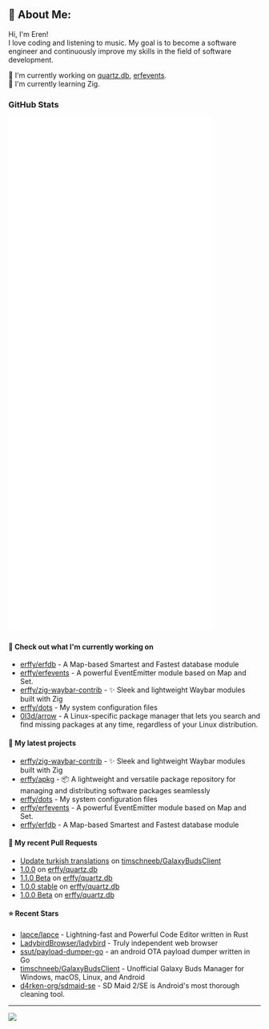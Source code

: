 ## 💫 About Me:
Hi, I'm Eren!<br>
I love coding and listening to music. My goal is to become a software engineer and continuously improve my skills in the field of software development.

📝 I'm currently working on [quartz.db](https://github.com/erffy/quartz.db), [erfevents](https://github.com/erffy/erfevents). <br>
🌱 I'm currently learning Zig. <br>

### GitHub Stats

<p align="left"><img src="https://raw.githubusercontent.com/erffy/erffy/main/github-metrics.svg" /></p>

#### 👷 Check out what I'm currently working on

- [erffy/erfdb](https://github.com/erffy/erfdb) - A Map-based Smartest and Fastest database module
- [erffy/erfevents](https://github.com/erffy/erfevents) - A powerful EventEmitter module based on Map and Set.
- [erffy/zig-waybar-contrib](https://github.com/erffy/zig-waybar-contrib) - ✨ Sleek and lightweight Waybar modules built with Zig
- [erffy/dots](https://github.com/erffy/dots) - My system configuration files
- [0l3d/arrow](https://github.com/0l3d/arrow) - A Linux-specific package manager that lets you search and find missing packages at any time, regardless of your Linux distribution.
#### 🌱 My latest projects

- [erffy/zig-waybar-contrib](https://github.com/erffy/zig-waybar-contrib) - ✨ Sleek and lightweight Waybar modules built with Zig
- [erffy/apkg](https://github.com/erffy/apkg) - 📦 A lightweight and versatile package repository for managing and distributing software packages seamlessly
- [erffy/dots](https://github.com/erffy/dots) - My system configuration files
- [erffy/erfevents](https://github.com/erffy/erfevents) - A powerful EventEmitter module based on Map and Set.
- [erffy/erfdb](https://github.com/erffy/erfdb) - A Map-based Smartest and Fastest database module
#### 🔨 My recent Pull Requests

- [Update turkish translations](https://github.com/timschneeb/GalaxyBudsClient/pull/591) on [timschneeb/GalaxyBudsClient](https://github.com/timschneeb/GalaxyBudsClient)
- [1.0.0](https://github.com/erffy/quartz.db/pull/5) on [erffy/quartz.db](https://github.com/erffy/quartz.db)
- [1.1.0 Beta](https://github.com/erffy/quartz.db/pull/3) on [erffy/quartz.db](https://github.com/erffy/quartz.db)
- [1.0.0 stable](https://github.com/erffy/quartz.db/pull/2) on [erffy/quartz.db](https://github.com/erffy/quartz.db)
- [1.0.0 Beta](https://github.com/erffy/quartz.db/pull/1) on [erffy/quartz.db](https://github.com/erffy/quartz.db)
#### ⭐ Recent Stars

- [lapce/lapce](https://github.com/lapce/lapce) - Lightning-fast and Powerful Code Editor written in Rust
- [LadybirdBrowser/ladybird](https://github.com/LadybirdBrowser/ladybird) - Truly independent web browser
- [ssut/payload-dumper-go](https://github.com/ssut/payload-dumper-go) - an android OTA payload dumper written in Go
- [timschneeb/GalaxyBudsClient](https://github.com/timschneeb/GalaxyBudsClient) - Unofficial Galaxy Buds Manager for Windows, macOS, Linux, and Android
- [d4rken-org/sdmaid-se](https://github.com/d4rken-org/sdmaid-se) - SD Maid 2/SE is Android&#39;s most thorough cleaning tool.

---
[![](https://visitcount.itsvg.in/api?id=erffy&icon=5&color=13)](https://visitcount.itsvg.in)
